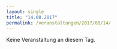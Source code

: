 ```yaml
---
layout: single
title: "14.08.2017"
permalink: /veranstaltungen/2017/08/14/
---
```


Keine Veranstaltung an diesem Tag.
